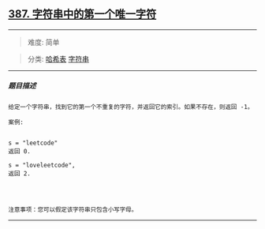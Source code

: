 ## [387. 字符串中的第一个唯一字符](https://leetcode-cn.com/problems/first-unique-character-in-a-string/)

---

> 难度: 简单

> 分类:  [哈希表](https://leetcode-cn.com/tag/hash-table/)  [字符串](https://leetcode-cn.com/tag/string/) 

---

##### 题目描述

```
给定一个字符串，找到它的第一个不重复的字符，并返回它的索引。如果不存在，则返回 -1。

案例:


s = "leetcode"
返回 0.

s = "loveleetcode",
返回 2.


 

注意事项：您可以假定该字符串只包含小写字母。

```

---
